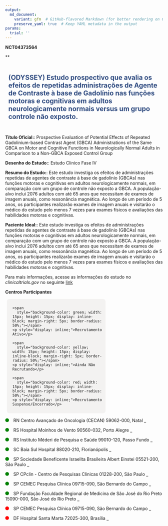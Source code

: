 ```yaml
---
output: 
  md_document:
    variant: gfm  # GitHub-flavored Markdown (for better rendering on GitHub)
    preserve_yaml: true  # Keep YAML metadata in the output
params:
  trial: ''
---
```


**NCT04373564**

\*\*

<div style="padding: 10px; font-size: 1.50em; font-weight: bold; color: #2E4A7F; text-align: left">

(ODYSSEY) Estudo prospectivo que avalia os efeitos de repetidas
administrações de Agente de Contraste à base de Gadolínio nas funções
motoras e cognitivas em adultos neurologicamente normais versus um grupo
controle não exposto.

</div>

**Título Oficial:**: Prospective Evaluation of Potential Effects of
Repeated Gadolinium-based Contrast Agent (GBCA) Administrations of the
Same GBCA on Motor and Cognitive Functions in Neurologically Normal
Adults in Comparison to a Non-GBCA Exposed Control Group

**Desenho do Estudo:**: Estudo Clinico Fase IV

**Resumo do Estudo:**: Este estudo investiga os efeitos de
administrações repetidas de agentes de contraste à base de gadolínio
(GBCAs) nas funções motoras e cognitivas em adultos neurologicamente
normais, em comparação com um grupo de controle não exposto a GBCA. A
população-alvo inclui 2076 adultos com até 65 anos que necessitam de
exames de imagem anuais, como ressonância magnética. Ao longo de um
período de 5 anos, os participantes realizarão exames de imagem anuais e
visitarão o médico do estudo pelo menos 7 vezes para exames físicos e
avaliações das habilidades motoras e cognitivas.

**Paciente Ideal:**: Este estudo investiga os efeitos de administrações
repetidas de agentes de contraste à base de gadolínio (GBCAs) nas
funções motoras e cognitivas em adultos neurologicamente normais, em
comparação com um grupo de controle não exposto a GBCA. A população-alvo
inclui 2076 adultos com até 65 anos que necessitam de exames de imagem
anuais, como ressonância magnética. Ao longo de um período de 5 anos, os
participantes realizarão exames de imagem anuais e visitarão o médico do
estudo pelo menos 7 vezes para exames físicos e avaliações das
habilidades motoras e cognitivas.

Para mais informações, acesse as informações do estudo no
*clinicaltrials.gov* no seguinte
[link](https://clinicaltrials.gov/ct2/show/NCT04373564)

**Centros Participantes**

<div style="margin-bottom: 8px; margin-left: 5px; padding: 8px; max-width: 300px; background-color: #f3f2f1; border-radius: 8px;">

<div style="margin-left: 10px;">

    <span 
      style="background-color: green; width: 15px; height: 15px; display: inline-block; margin-right: 5px; border-radius: 50%;"></span>
    <p style="display: inline;">Recrutamento Ativo</p>

</div>

<div style="margin-left: 10px;">

    <span 
      style="background-color: yellow; width: 15px; height: 15px; display: inline-block; margin-right: 5px; border-radius: 50%;"></span>
    <p style="display: inline;">Ainda Não Recrutando</p>

</div>

<div style="margin-left: 10px;">

    <span 
      style="background-color: red; width: 15px; height: 15px; display: inline-block; margin-right: 5px; border-radius: 50%;"></span>
    <p style="display: inline;">Recrutamento Suspenso/Encerrado</p>

</div>

</div>

<span style="display: inline-block; width: 12px; height: 12px; border-radius: 50%; margin-right: 10px; padding-bottom: 0px; background-color: green;"></span>
RN Centro Avançado de Oncologia (CECAN) 59062-000, Natal
<span style="color: #2E4A7F; text-decoration: none; font-weight: 500; font-size: 0.8">[REPORTAR
ERRO](https://flazar.shinyapps.io/formsapp?study_nct_id=NCT04373564&location_id=LIGANORTERIOGRANDENSECONTRAOCANCERNATALRIOGRANDEDONORTE59075740BRAZIL&location_full_name=Centro%20Avan%C3%A7ado%20de%20Oncologia%20%28CECAN%29%2C%2059062-000%2C%20Natal&form_type=Reportar%20Erro)</span>

<span style="display: inline-block; width: 12px; height: 12px; border-radius: 50%; margin-right: 10px; padding-bottom: 0px; background-color: green;"></span>
RS Hospital Moinhos de Vento 90560-032, Porto Alegre
<span style="color: #2E4A7F; text-decoration: none; font-weight: 500; font-size: 0.8">[REPORTAR
ERRO](https://flazar.shinyapps.io/formsapp?study_nct_id=NCT04373564&location_id=HOSPITALMOINHOSDEVENTOPORTOALEGRERS90035001BRAZIL&location_full_name=Hospital%20Moinhos%20de%20Vento%2C%2090560-032%2C%20Porto%20Alegre&form_type=Reportar%20Erro)</span>

<span style="display: inline-block; width: 12px; height: 12px; border-radius: 50%; margin-right: 10px; padding-bottom: 0px; background-color: green;"></span>
RS Instituto Méderi de Pesquisa e Saúde 99010-120, Passo Fundo
<span style="color: #2E4A7F; text-decoration: none; font-weight: 500; font-size: 0.8">[REPORTAR
ERRO](https://flazar.shinyapps.io/formsapp?study_nct_id=NCT04373564&location_id=INSTITUTOMEDERIDEPESQUISAESAUDEPASSOFUNDORS99010120BRAZIL&location_full_name=Instituto%20M%C3%A9deri%20de%20Pesquisa%20e%20Sa%C3%BAde%2C%2099010-120%2C%20Passo%20Fundo&form_type=Reportar%20Erro)</span>

<span style="display: inline-block; width: 12px; height: 12px; border-radius: 50%; margin-right: 10px; padding-bottom: 0px; background-color: green;"></span>
SC Baía Sul Hospital 88020-210, Florianópolis
<span style="color: #2E4A7F; text-decoration: none; font-weight: 500; font-size: 0.8">[REPORTAR
ERRO](https://flazar.shinyapps.io/formsapp?study_nct_id=NCT04373564&location_id=INSTITUTOBAIASULDEENSINOEPESQUISAIEPFLORIANOPOLISSANTACATARINA88020210BRAZIL&location_full_name=Ba%C3%ADa%20Sul%20Hospital%2C%2088020-210%2C%20Florian%C3%B3polis&form_type=Reportar%20Erro)</span>

<span style="display: inline-block; width: 12px; height: 12px; border-radius: 50%; margin-right: 10px; padding-bottom: 0px; background-color: green;"></span>
SP Sociedade Beneficente Israelita Brasileira Albert Einstei 05521-200,
São Paulo
<span style="color: #2E4A7F; text-decoration: none; font-weight: 500; font-size: 0.8">[REPORTAR
ERRO](https://flazar.shinyapps.io/formsapp?study_nct_id=NCT04373564&location_id=ALBERTEINSTEINSOCIEDADEBENEFICENTEISRAELITABRASILEIRASAOPAULOSP05652000BRAZIL&location_full_name=Sociedade%20Beneficente%20Israelita%20Brasileira%20Albert%20Einstei%2C%2005521-200%2C%20S%C3%A3o%20Paulo&form_type=Reportar%20Erro)</span>

<span style="display: inline-block; width: 12px; height: 12px; border-radius: 50%; margin-right: 10px; padding-bottom: 0px; background-color: green;"></span>
SP CPclin - Centro de Pesquisas Clinicas 01228-200, São Paulo
<span style="color: #2E4A7F; text-decoration: none; font-weight: 500; font-size: 0.8">[REPORTAR
ERRO](https://flazar.shinyapps.io/formsapp?study_nct_id=NCT04373564&location_id=CPCLINCENTRODEPESQUISASCLINICASLTDASAOPAULOSP01228200BRAZIL&location_full_name=CPclin%20-%20Centro%20de%20Pesquisas%20Clinicas%2C%2001228-200%2C%20S%C3%A3o%20Paulo&form_type=Reportar%20Erro)</span>

<span style="display: inline-block; width: 12px; height: 12px; border-radius: 50%; margin-right: 10px; padding-bottom: 0px; background-color: green;"></span>
SP CEMEC Pesquisa Clínica 09715-090, São Bernardo do Campo
<span style="color: #2E4A7F; text-decoration: none; font-weight: 500; font-size: 0.8">[REPORTAR
ERRO](https://flazar.shinyapps.io/formsapp?study_nct_id=NCT04373564&location_id=CEMECONCOLOGICASAOBERNARDODOCAMPOSAOPAULO09715090BRAZIL&location_full_name=CEMEC%20Pesquisa%20Cl%C3%ADnica%2C%2009715-090%2C%20S%C3%A3o%20Bernardo%20do%20Campo&form_type=Reportar%20Erro)</span>

<span style="display: inline-block; width: 12px; height: 12px; border-radius: 50%; margin-right: 10px; padding-bottom: 0px; background-color: green;"></span>
SP Fundação Faculdade Regional de Medicina de São José do Rio Preto
15090-000, São José do Rio Preto
<span style="color: #2E4A7F; text-decoration: none; font-weight: 500; font-size: 0.8">[REPORTAR
ERRO](https://flazar.shinyapps.io/formsapp?study_nct_id=NCT04373564&location_id=FUNDACAOFACULDADEREGIONALDEMEDICINADESAOJOSEDORIOPRETOSAOJOSEDORIOPRETOSP15090000BRAZIL&location_full_name=Funda%C3%A7%C3%A3o%20Faculdade%20Regional%20de%20Medicina%20de%20S%C3%A3o%20Jos%C3%A9%20do%20Rio%20Preto%2C%2015090-000%2C%20S%C3%A3o%20Jos%C3%A9%20do%20Rio%20Preto&form_type=Reportar%20Erro)</span>

<span style="display: inline-block; width: 12px; height: 12px; border-radius: 50%; margin-right: 10px; padding-bottom: 0px; background-color: red;"></span>
SP CEMEC Pesquisa Clínica 09715-090, São Bernardo do Campo
<span style="color: #2E4A7F; text-decoration: none; font-weight: 500; font-size: 0.8">[REPORTAR
ERRO](https://flazar.shinyapps.io/formsapp?study_nct_id=NCT04373564&location_id=CEMECONCOLOGICASAOBERNARDODOCAMPOBRAZIL&location_full_name=CEMEC%20Pesquisa%20Cl%C3%ADnica%2C%2009715-090%2C%20S%C3%A3o%20Bernardo%20do%20Campo&form_type=Reportar%20Erro)</span>

<span style="display: inline-block; width: 12px; height: 12px; border-radius: 50%; margin-right: 10px; padding-bottom: 0px; background-color: red;"></span>
DF Hospital Santa Marta 72025-300, Brasília
<span style="color: #2E4A7F; text-decoration: none; font-weight: 500; font-size: 0.8">[REPORTAR
ERRO](https://flazar.shinyapps.io/formsapp?study_nct_id=NCT04373564&location_id=HOSPITALSANTAMARTATAGUATINGADISTRITOFEDERAL72025110BRAZIL&location_full_name=Hospital%20Santa%20Marta%2C%2072025-300%2C%20Bras%C3%ADlia&form_type=Reportar%20Erro)</span>
